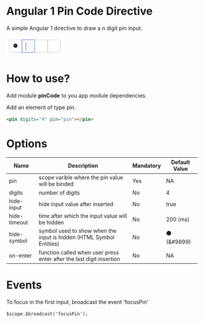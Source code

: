 Angular 1 Pin Code Directive
==============

A simple Angular 1 directive to draw a n digit pin input.

![alt tag](https://github.com/VitorMFMarques/angularpincode/blob/master/image.png)

How to use?
==============

Add module <b>pinCode</b> to you app module dependencies.

Add an element of type pin.
```html
<pin digits="4" pin="pin"></pin>
```

Options
==============
Name    | Description | Mandatory | Default Value
 -------| ----------- | --------- | --------
pin | scope varible where the pin value will be binded | Yes | NA
digits | number of digits | No | 4
hide-input | hide input value after inserted | No | true
hide-timeout | time after which the input value will be hidden | No | 200 (ms)
hide-symbol | symbol used to show when the input is hidden (HTML Symbol Entities) | No | &#9899; (&#9899)
on-enter | function called when user press enter after the last digit insertion | No | NA

Events
==============

To focus in the first input, broadcast the event 'focusPin'
```html
$scope.$broadcast('focusPin');
```
